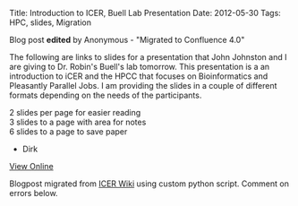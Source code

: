 Title: Introduction to ICER, Buell Lab Presentation
Date: 2012-05-30
Tags: HPC, slides, Migration

Blog post **edited** by Anonymous \- "Migrated to Confluence 4.0"

The following are links to slides for a presentation that John Johnston and I
are giving to Dr. Robin's Buell's lab tomorrow. This presentation is a an
introduction to iCER and the HPCC that focuses on Bioinformatics and
Pleasantly Parallel Jobs. I am providing the slides in a couple of different
formats depending on the needs of the participants.

2 slides per page for easier reading  
3 slides to a page with area for notes  
6 slides to a page to save paper

  * Dirk

[View
Online](https://wiki.hpcc.msu.edu/display/~colbrydi@msu.edu/2012/05/30/Introduction+to+ICER%2C+Buell+Lab+Presentation)

Blogpost migrated from [ICER Wiki](https://wiki.hpcc.msu.edu/display/~colbrydi@msu.edu/2012/05/30/Introduction+to+ICER%2C+Buell+Lab+Presentation) using custom python script. Comment on errors below.
